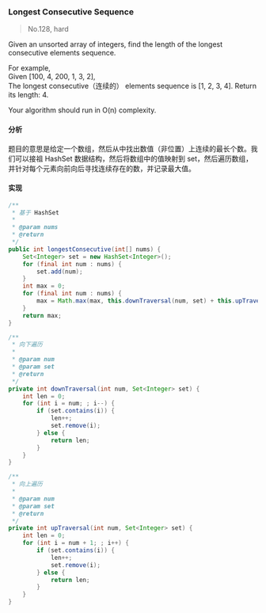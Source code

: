 ### Longest Consecutive Sequence

> No.128, hard

Given an unsorted array of integers, find the length of the longest consecutive elements sequence.

For example,  
Given [100, 4, 200, 1, 3, 2],  
The longest consecutive（连续的） elements sequence is [1, 2, 3, 4]. Return its length: 4.

Your algorithm should run in O(n) complexity.

#### 分析

题目的意思是给定一个数组，然后从中找出数值（非位置）上连续的最长个数。我们可以接祖 HashSet 数据结构，然后将数组中的值映射到 set，然后遍历数组，并针对每个元素向前向后寻找连续存在的数，并记录最大值。

#### 实现

```java
/**
 * 基于 HashSet
 *
 * @param nums
 * @return
 */
public int longestConsecutive(int[] nums) {
    Set<Integer> set = new HashSet<Integer>();
    for (final int num : nums) {
        set.add(num);
    }
    int max = 0;
    for (final int num : nums) {
        max = Math.max(max, this.downTraversal(num, set) + this.upTraversal(num, set));
    }
    return max;
}

/**
 * 向下遍历
 *
 * @param num
 * @param set
 * @return
 */
private int downTraversal(int num, Set<Integer> set) {
    int len = 0;
    for (int i = num; ; i--) {
        if (set.contains(i)) {
            len++;
            set.remove(i);
        } else {
            return len;
        }
    }
}

/**
 * 向上遍历
 *
 * @param num
 * @param set
 * @return
 */
private int upTraversal(int num, Set<Integer> set) {
    int len = 0;
    for (int i = num + 1; ; i++) {
        if (set.contains(i)) {
            len++;
            set.remove(i);
        } else {
            return len;
        }
    }
}
```
